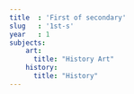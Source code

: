 ```yaml
---
title  : 'First of secondary'
slug   : '1st-s'
year   : 1
subjects:
    art:
      title: "History Art"
    history:
      title: "History"
---
```

